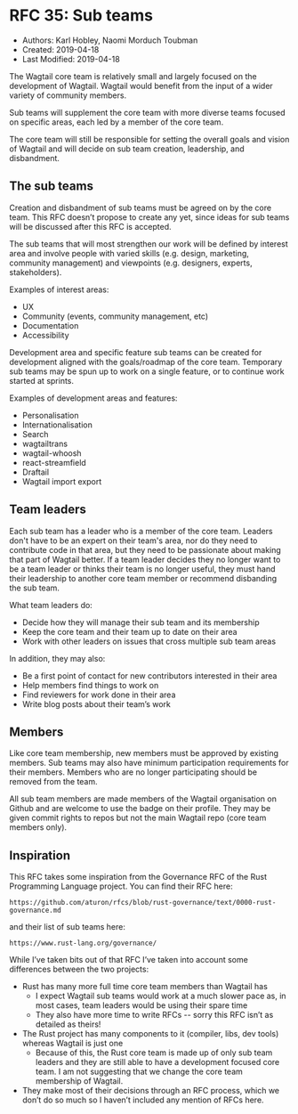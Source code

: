 # RFC 35: Sub teams

* Authors: Karl Hobley, Naomi Morduch Toubman
* Created: 2019-04-18
* Last Modified: 2019-04-18

The Wagtail core team is relatively small and largely focused on the development of Wagtail. Wagtail would benefit from the input of a wider variety of community members.

Sub teams will supplement the core team with more diverse teams focused on specific areas, each led by a member of the core team.

The core team will still be responsible for setting the overall goals and vision of Wagtail and will decide on sub team creation, leadership, and disbandment.

## The sub teams

Creation and disbandment of sub teams must be agreed on by the core team. This RFC doesn’t propose to create any yet, since ideas for sub teams will be discussed after this RFC is accepted.

The sub teams that will most strengthen our work will be defined by interest area and involve people with varied skills (e.g. design, marketing, community management) and viewpoints (e.g. designers, experts, stakeholders).

Examples of interest areas:

- UX
- Community (events, community management, etc)
- Documentation
- Accessibility

Development area and specific feature sub teams can be created for development aligned with the goals/roadmap of the core team. Temporary sub teams may be spun up to work on a single feature, or to continue work started at sprints.

Examples of development areas and features:

- Personalisation
- Internationalisation
- Search
- wagtailtrans
- wagtail-whoosh
- react-streamfield
- Draftail
- Wagtail import export

## Team leaders

Each sub team has a leader who is a member of the core team. Leaders don't have to be an expert on their team's area, nor do they need to contribute code in that area, but they need to be passionate about making that part of Wagtail better. If a team leader decides they no longer want to be a team leader or thinks their team is no longer useful, they must hand their leadership to another core team member or recommend disbanding the sub team.

What team leaders do:

- Decide how they will manage their sub team and its membership
- Keep the core team and their team up to date on their area
- Work with other leaders on issues that cross multiple sub team areas

In addition, they may also:

- Be a first point of contact for new contributors interested in their area
- Help members find things to work on
- Find reviewers for work done in their area
- Write blog posts about their team’s work

## Members

Like core team membership, new members must be approved by existing members. Sub teams may also have minimum participation requirements for their members. Members who are no longer participating should be removed from the team.

All sub team members are made members of the Wagtail organisation on Github and are welcome to use the badge on their profile. They may be given commit rights to repos but not the main Wagtail repo (core team members only).

## Inspiration

This RFC takes some inspiration from the Governance RFC of the Rust Programming Language project.
You can find their RFC here:

    https://github.com/aturon/rfcs/blob/rust-governance/text/0000-rust-governance.md

and their list of sub teams here:

    https://www.rust-lang.org/governance/

While I’ve taken bits out of that RFC I’ve taken into account some differences between the two projects:

- Rust has many more full time core team members than Wagtail has
    - I expect Wagtail sub teams would work at a much slower pace as, in most cases, team leaders would be using their spare time
    - They also have more time to write RFCs -- sorry this RFC isn’t as detailed as theirs!
- The Rust project has many components to it (compiler, libs, dev tools) whereas Wagtail is just one
    - Because of this, the Rust core team is made up of only sub team leaders and they are still able to have a development focused core team. I am not suggesting that we change the core team membership of Wagtail.
- They make most of their decisions through an RFC process, which we don’t do so much so I haven’t included any mention of RFCs here.

